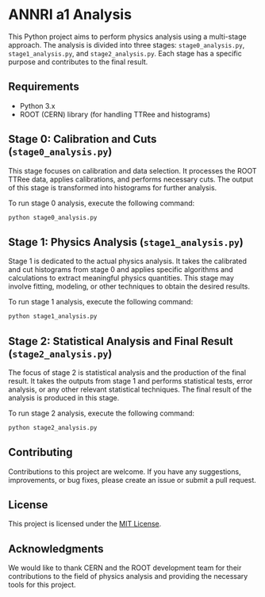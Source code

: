# ANNRI a1 Analysis

This Python project aims to perform physics analysis using a multi-stage approach. The analysis is divided into three stages: `stage0_analysis.py`, `stage1_analysis.py`, and `stage2_analysis.py`. Each stage has a specific purpose and contributes to the final result.

## Requirements
- Python 3.x
- ROOT (CERN) library (for handling TTRee and histograms)

## Stage 0: Calibration and Cuts (`stage0_analysis.py`)
This stage focuses on calibration and data selection. It processes the ROOT TTRee data, applies calibrations, and performs necessary cuts. The output of this stage is transformed into histograms for further analysis.

To run stage 0 analysis, execute the following command:

```bash
python stage0_analysis.py
```

## Stage 1: Physics Analysis (`stage1_analysis.py`)
Stage 1 is dedicated to the actual physics analysis. It takes the calibrated and cut histograms from stage 0 and applies specific algorithms and calculations to extract meaningful physics quantities. This stage may involve fitting, modeling, or other techniques to obtain the desired results.

To run stage 1 analysis, execute the following command:

```bash
python stage1_analysis.py
```

## Stage 2: Statistical Analysis and Final Result (`stage2_analysis.py`)
The focus of stage 2 is statistical analysis and the production of the final result. It takes the outputs from stage 1 and performs statistical tests, error analysis, or any other relevant statistical techniques. The final result of the analysis is produced in this stage.

To run stage 2 analysis, execute the following command:

```bash
python stage2_analysis.py
```

## Contributing
Contributions to this project are welcome. If you have any suggestions, improvements, or bug fixes, please create an issue or submit a pull request.

## License
This project is licensed under the [MIT License](LICENSE).

## Acknowledgments
We would like to thank CERN and the ROOT development team for their contributions to the field of physics analysis and providing the necessary tools for this project.
